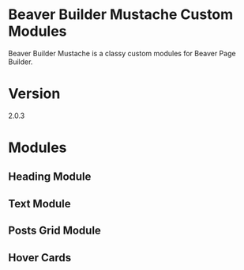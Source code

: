 # Beaver Builder Mustache Custom Modules
Beaver Builder Mustache is a classy custom modules for Beaver Page Builder.

# Version
2.0.3

# Modules
## Heading Module
## Text Module
## Posts Grid Module
## Hover Cards
